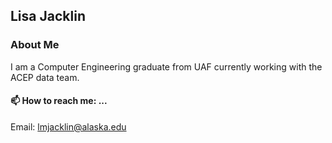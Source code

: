 <!--
**LisaJacklin/LisaJacklin** is a ✨ _special_ ✨ repository because its `README.md` (this file) appears on your GitHub profile.

Here are some ideas to get you started:
- 👯 I’m looking to collaborate on ...
- 🤔 I’m looking for help with ...
- 💬 Ask me about ...
- 😄 Pronouns: ...
- ⚡ Fun fact: ...

  
[![GitHub Streak](http://github-readme-streak-stats.herokuapp.com?user=LisaJacklin)](https://git.io/streak-stats)
[![GitHub Streak](http://github-readme-streak-stats.herokuapp.com?user=LisaJacklin&mode=weekly)](https://git.io/streak-stats)

![Anurag's GitHub stats](https://github-readme-stats.vercel.app/api?username=LisaJacklin&show_icons=true&theme=tokyonight)
![Top Langs](https://github-readme-stats.vercel.app/api/top-langs/?username=LisaJacklin&layout=compact)


-->

## Lisa Jacklin
### About Me
I am  a Computer Engineering graduate from UAF currently working with the ACEP data team.

#### 📫 How to reach me: ...
  Email: lmjacklin@alaska.edu
